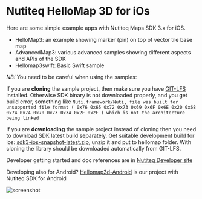 Nutiteq HelloMap 3D for iOs
===========================

Here are some simple example apps with Nutiteq Maps SDK 3.x for iOS.

   * HelloMap3: an example showing marker (pin) on top of vector tile base map
   * AdvancedMap3: various advanced samples showing different aspects and APIs of the SDK
   * Hellomap3swift: Basic Swift sample 


*NB!* You need to be careful when using the samples:

If you are **cloning** the sample project, then make sure you have [GIT-LFS](https://git-lfs.github.com/) installed. Otherwise SDK binary is not downloaded properly, and you get build error, something like `Nuti.framework/Nuti, file was built for unsupported file format ( 0x76 0x65 0x72 0x73 0x69 0x6F 0x6E 0x20 0x68 0x74 0x74 0x70 0x73 0x3A 0x2F 0x2F ) which is not the architecture being linked`

If you are **downloading** the sample project instead of cloning then you need to download SDK latest build separately. Get suitable development build for ios: [sdk3-ios-snapshot-latest.zip](https://nutifront.s3.amazonaws.com/sdk_snapshots/sdk3-ios-snapshot-latest.zip), unzip it and put to hellomap folder. With cloning the library should be downloaded automatically from GIT-LFS.


Developer getting started and doc references are in [Nutiteq Developer site](https://developer.nutiteq.com/docs)

Developing also for Android? [Hellomap3d-Android](https://github.com/nutiteq/hellomap3d-android) is our project with Nutiteq SDK for Android

![screenshot](https://dl.dropboxusercontent.com/u/3573333/public_web/ios_overlays_sample.png)
